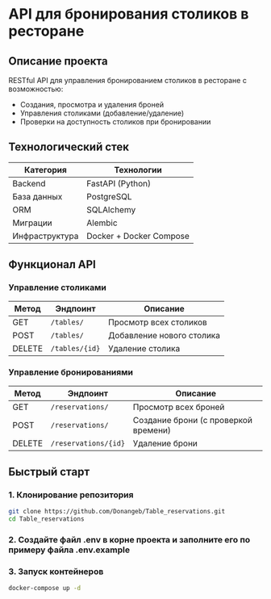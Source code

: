 # API для бронирования столиков в ресторане

## Описание проекта
RESTful API для управления бронированием столиков в ресторане с возможностью:
- Создания, просмотра и удаления броней
- Управления столиками (добавление/удаление)
- Проверки на доступность столиков при бронировании

## Технологический стек
| Категория       | Технологии             |
|----------------|-----------------------|
| Backend        | FastAPI (Python)      |
| База данных    | PostgreSQL            |
| ORM            | SQLAlchemy            |
| Миграции       | Alembic               |
| Инфраструктура | Docker + Docker Compose|

## Функционал API

### Управление столиками
| Метод  | Эндпоинт         | Описание                  |
|-------|-----------------|--------------------------|
| GET   | `/tables/`      | Просмотр всех столиков   |
| POST  | `/tables/`      | Добавление нового столика|
| DELETE| `/tables/{id}`  | Удаление столика         |

### Управление бронированиями
| Метод  | Эндпоинт           | Описание                        |
|-------|-------------------|--------------------------------|
| GET   | `/reservations/`  | Просмотр всех броней           |
| POST  | `/reservations/`  | Создание брони (с проверкой времени)|
| DELETE| `/reservations/{id}`| Удаление брони               |

## Быстрый старт

### 1. Клонирование репозитория
```bash
git clone https://github.com/Donangeb/Table_reservations.git
cd Table_reservations
```
### 2. Создайте файл .env в корне проекта и заполните его по примеру файла .env.example

### 3. Запуск контейнеров
```bash
docker-compose up -d
```
